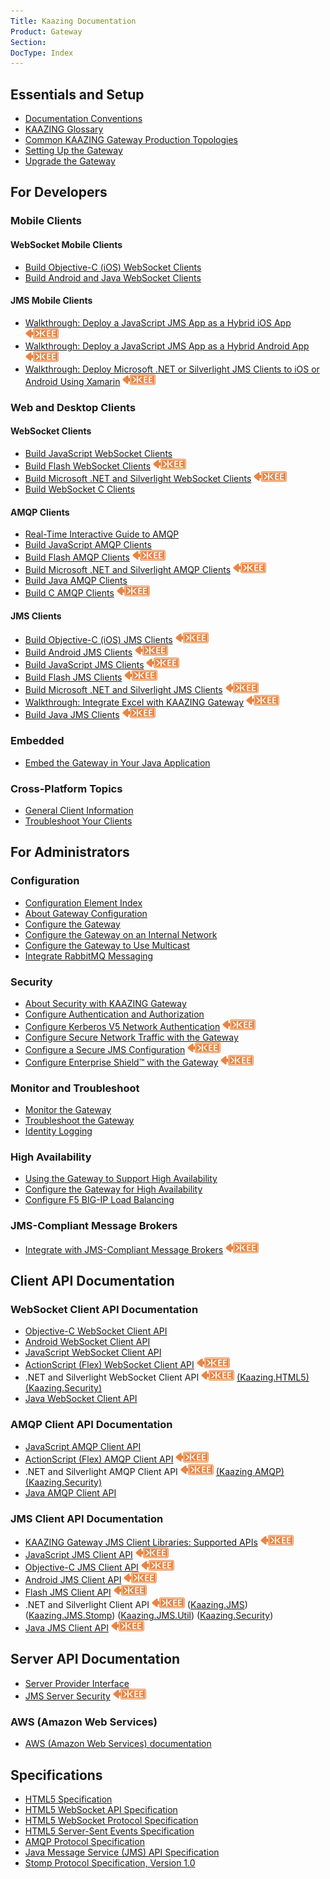 ```yaml
---
Title: Kaazing Documentation
Product: Gateway
Section:
DocType: Index
---
```


Essentials and Setup
----------

-   [Documentation Conventions](about/about.md)
-   [KAAZING Glossary](kaazing-glossary.md)
-   [Common KAAZING Gateway Production Topologies](admin-reference/c_topologies.md)
-   [Setting Up the Gateway](about/setup-guide.md)
-   [Upgrade the Gateway](upgrade/o_upgrade.md)


For Developers
---------------------------------------

### Mobile Clients

#### WebSocket Mobile Clients

-   [Build Objective-C (iOS) WebSocket Clients](ios/o_dev_objc.md)
-   [Build Android and Java WebSocket Clients](java/o_dev_android.md)


#### JMS Mobile Clients

-   [Walkthrough: Deploy a JavaScript JMS App as a Hybrid iOS App](javascript/hybrid_ios_walkthrough_jms.md) ![This feature is available in KAAZING Gateway - Enterprise Edition](images/enterprise-feature.png)
-   [Walkthrough: Deploy a JavaScript JMS App as a Hybrid Android App](javascript/hybrid_android_walkthrough.md) ![This feature is available in KAAZING Gateway - Enterprise Edition](images/enterprise-feature.png)
-   [Walkthrough: Deploy Microsoft .NET or Silverlight JMS Clients to iOS or Android Using Xamarin](windows/xamarin_dotnet_walkthrough_websocket.md) ![This feature is available in KAAZING Gateway - Enterprise Edition](images/enterprise-feature.png)

### Web and Desktop Clients

#### WebSocket Clients

-   [Build JavaScript WebSocket Clients](javascript/o_dev_js.md)
-   [Build Flash WebSocket Clients](flash/o_dev_flash.md) ![This feature is available in KAAZING Gateway - Enterprise Edition](images/enterprise-feature.png)
-   [Build Microsoft .NET and Silverlight WebSocket Clients](windows/o_dev_dotnet.md) ![This feature is available in KAAZING Gateway - Enterprise Edition](images/enterprise-feature.png)
-   [Build WebSocket C Clients](c/o_dev_c_websocket.md)

#### AMQP Clients

-   [Real-Time Interactive Guide to AMQP](javascript/guide-amqp.md)
-   [Build JavaScript AMQP Clients](javascript/o_dev_js_amqp.md)
-   [Build Flash AMQP Clients](flash/o_dev_flash_amqp.md) ![This feature is available in KAAZING Gateway - Enterprise Edition](images/enterprise-feature.png)
-   [Build Microsoft .NET and Silverlight AMQP Clients](windows/o_dev_dotnet_amqp.md) ![This feature is available in KAAZING Gateway - Enterprise Edition](images/enterprise-feature.png)
-   [Build Java AMQP Clients](java/o_dev_java_amqp.md)
-   [Build C AMQP Clients](c/o_dev_c_amqp.md) ![This feature is available in KAAZING Gateway - Enterprise Edition](images/enterprise-feature.png)

#### JMS Clients

-   [Build Objective-C (iOS) JMS Clients](ios/o_dev_objc_jms.md) ![This feature is available in KAAZING Gateway - Enterprise Edition](images/enterprise-feature.png)
-   [Build Android JMS Clients](java/o_dev_android_jms.md) ![This feature is available in KAAZING Gateway - Enterprise Edition](images/enterprise-feature.png)
-   [Build JavaScript JMS Clients](javascript/o_dev_js_jms.md) ![This feature is available in KAAZING Gateway - Enterprise Edition](images/enterprise-feature.png)
-   [Build Flash JMS Clients](flash/o_dev_flash_jms.md) ![This feature is available in KAAZING Gateway - Enterprise Edition](images/enterprise-feature.png)
-   [Build Microsoft .NET and Silverlight JMS Clients](windows/o_dev_dotnet_jms.md) ![This feature is available in KAAZING Gateway - Enterprise Edition](images/enterprise-feature.png)
-   [Walkthrough: Integrate Excel with KAAZING Gateway](windows/excel_jms_walkthrough_jms.md) ![This feature is available in KAAZING Gateway - Enterprise Edition](images/enterprise-feature.png)
-   [Build Java JMS Clients](java/o_dev_java_jms.md) ![This feature is available in KAAZING Gateway - Enterprise Edition](images/enterprise-feature.png)

### Embedded

-   [Embed the Gateway in Your Java Application](embedded-gateway/o_embedded_gateway.md)

### Cross-Platform Topics

-   [General Client Information](dev-general/c_general_client_information.md)
-   [Troubleshoot Your Clients](troubleshooting/p_dev_troubleshoot.md)

For Administrators
------------------

### Configuration

-   [Configuration Element Index](admin-reference/r_configure_gateway_element_index.md)
-   [About Gateway Configuration](admin-reference/c_configure_gateway_concepts.md)
-   [Configure the Gateway](admin-reference/o_configure_gateway_checklist.md)
-   [Configure the Gateway on an Internal Network](internal-network/p_protocol_binding.md)
-   [Configure the Gateway to Use Multicast](admin-reference/p_configure_multicast.md)
-   [Integrate RabbitMQ Messaging](integration-amqp/p_amqp_integrate_rabbitmq.md)

### Security

-   [About Security with KAAZING Gateway](security/c_security_about.md)
-   [Configure Authentication and Authorization](security/o_auth_configure.md)
-   [Configure Kerberos V5 Network Authentication](security/p_kerberos_configure.md) ![This feature is available in KAAZING Gateway - Enterprise Edition](images/enterprise-feature.png)
-   [Configure Secure Network Traffic with the Gateway](security/o_tls.md)
-   [Configure a Secure JMS Configuration](security/o_jms_secure.md) ![This feature is available in KAAZING Gateway - Enterprise Edition](images/enterprise-feature.png)
-   [Configure Enterprise Shield™ with the Gateway](enterprise-shield/o_enterprise_shield_checklist.md) ![This feature is available in KAAZING Gateway - Enterprise Edition](images/enterprise-feature.png)

### Monitor and Troubleshoot

-   [Monitor the Gateway](management/o_monitor.md)
-   [Troubleshoot the Gateway](troubleshooting/o_troubleshoot.md)
-   [Identity Logging](management/p_identity_logging.md)

### High Availability

-   [Using the Gateway to Support High Availability](high-availability/u_high_availability.md)
-   [Configure the Gateway for High Availability](high-availability/o_high_availability.md)
-   [Configure F5 BIG-IP Load Balancing](high-availability/p_f5_load_balancing.md)

### JMS-Compliant Message Brokers
-   [Integrate with JMS-Compliant Message Brokers](integration-jms/o_jms_integrate.md) ![This feature is available in KAAZING Gateway - Enterprise Edition](images/enterprise-feature.png)

Client API Documentation
------------------------

### WebSocket Client API Documentation

-   [Objective-C WebSocket Client API](http://developer.kaazing.com/documentation/5.0/apidoc/client/ios/gateway/index.html)
-   [Android WebSocket Client API](http://developer.kaazing.com/documentation/5.0/apidoc/client/java/gateway/index.html)
-   [JavaScript WebSocket Client API](http://developer.kaazing.com/documentation/5.0/apidoc/client/javascript/gateway/index.html)
-   [ActionScript (Flex) WebSocket Client API](http://developer.kaazing.com/documentation/5.0/apidoc/client/flash/gateway/index.html) ![This feature is available in KAAZING Gateway - Enterprise Edition](images/enterprise-feature.png)
-   .NET and Silverlight WebSocket Client API  ![This feature is available in KAAZING Gateway - Enterprise Edition](images/enterprise-feature.png)
    [(Kaazing.HTML5)](http://developer.kaazing.com/documentation/5.0/apidoc/client/dotnet/gateway/html/N_Kaazing_HTML5.htm)
    [(Kaazing.Security)](http://developer.kaazing.com/documentation/5.0/apidoc/client/dotnet/gateway/html/N_Kaazing_Security.htm)
-   [Java WebSocket Client API](http://developer.kaazing.com/documentation/5.0/apidoc/client/java/gateway/index.html)


### AMQP Client API Documentation

-   [JavaScript AMQP Client API](http://developer.kaazing.com/documentation/5.0/apidoc/client/javascript/amqp/index.html)
-   [ActionScript (Flex) AMQP Client API](http://developer.kaazing.com/documentation/5.0/apidoc/client/flash/amqp/index.html) ![This feature is available in KAAZING Gateway - Enterprise Edition](images/enterprise-feature.png)
-   .NET and Silverlight AMQP Client API  ![This feature is available in KAAZING Gateway - Enterprise Edition](images/enterprise-feature.png) [(Kaazing AMQP)](http://developer.kaazing.com/documentation/5.0/apidoc/client/dotnet/html/N_Kaazing_AMQP.htm) [(Kaazing.Security)](http://developer.kaazing.com/documentation/5.0/apidoc/client/dotnet/gateway/html/N_Kaazing_Security.htm)
-   [Java AMQP Client API](http://developer.kaazing.com/documentation/5.0/apidoc/client/java/amqp/index.html)

### JMS Client API Documentation

-   [KAAZING Gateway JMS Client Libraries: Supported APIs](about/kaazing-jms-api.md) ![This feature is available in KAAZING Gateway - Enterprise Edition](images/enterprise-feature.png)
-   [JavaScript JMS Client API](http://developer.kaazing.com/documentation/jms/4.0/apidoc/client/javascript/jms/index.html?JmsConnectionFactory) ![This feature is available in KAAZING Gateway - Enterprise Edition](images/enterprise-feature.png)
-   [Objective-C JMS Client API](http://developer.kaazing.com/documentation/jms/4.0/apidoc/client/ios/jms/KMStompJMS/index.html) ![This feature is available in KAAZING Gateway - Enterprise Edition](images/enterprise-feature.png)
-   [Android JMS Client API](http://developer.kaazing.com/documentation/jms/4.0/apidoc/client/android/jms/index.html) ![This feature is available in KAAZING Gateway - Enterprise Edition](images/enterprise-feature.png)
-   [Flash JMS Client API](http://developer.kaazing.com/documentation/jms/4.0/apidoc/client/flash/jms/index.html) ![This feature is available in KAAZING Gateway - Enterprise Edition](images/enterprise-feature.png)
-   .NET and Silverlight Client API ![This feature is available in KAAZING Gateway - Enterprise Edition](images/enterprise-feature.png) ([Kaazing.JMS](http://developer.kaazing.com/documentation/jms/4.0/apidoc/client/dotnet/jms/html/N_Kaazing_JMS.htm)) ([Kaazing.JMS.Stomp](http://developer.kaazing.com/documentation/jms/4.0/apidoc/client/dotnet/jms/html/N_Kaazing_JMS_Stomp.htm)) ([Kaazing.JMS.Util](http://developer.kaazing.com/documentation/jms/4.0/apidoc/client/dotnet/jms/html/N_Kaazing_JMS_Util.htm)) ([Kaazing.Security](http://developer.kaazing.com/documentation/5.0/apidoc/client/dotnet/gateway/html/N_Kaazing_Security.htm))
-   [Java JMS Client API](http://developer.kaazing.com/documentation/jms/4.0/apidoc/client/java/jms/index.html) ![This feature is available in KAAZING Gateway - Enterprise Edition](images/enterprise-feature.png)

Server API Documentation
------------------------

-   [Server Provider Interface](http://developer.kaazing.com/documentation/5.0/apidoc/server/gateway/server/spi/index.html)
-   [JMS Server Security](http://developer.kaazing.com/documentation/jms/4.0/apidoc/server/jms/server/spi/index.html) ![This feature is available in KAAZING Gateway - Enterprise Edition](images/enterprise-feature.png)

### AWS (Amazon Web Services)
-   [AWS (Amazon Web Services) documentation](http://developer.kaazing.com/documentation/aws/marketplace/index.html)

Specifications
--------------

-   [HTML5 Specification](http://www.w3.org/TR/html5/)
-   [HTML5 WebSocket API Specification](http://dev.w3.org/html5/websockets/)
-   [HTML5 WebSocket Protocol Specification](http://tools.ietf.org/html/rfc6455)
-   [HTML5 Server-Sent Events Specification](http://dev.w3.org/html5/eventsource/)
-   [AMQP Protocol Specification](http://www.amqp.org/)
-   [Java Message Service (JMS) API Specification](http://www.oracle.com/technetwork/java/docs-136352.html)
-   [Stomp Protocol Specification, Version 1.0](http://stomp.github.io/stomp-specification-1.0.html)
